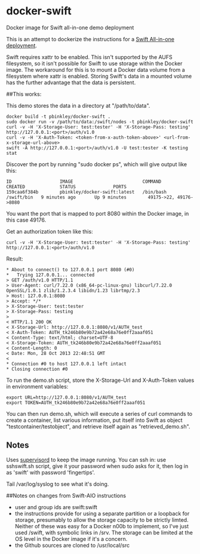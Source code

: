 docker-swift
============

Docker image for Swift all-in-one demo deployment

This is an attempt to dockerize the instructions for a [Swift All-in-one deployment](http://docs.openstack.org/developer/swift/development_saio.html). 

Swift requires xattr to be enabled. This isn't supported by the AUFS filesystem, so it isn't possible for Swift to use storage within the Docker image. The workaround for this is to mount a Docker data volume from a filesystem where xattr is enabled. Storing Swift's data in a mounted volume has the further advantage that the data is persistent.

##This works:

This demo stores the data in a directory at "/path/to/data".
```
docker build -t pbinkley/docker-swift .
sudo docker run -v /path/to/data:/swift/nodes -t pbinkley/docker-swift
curl -v -H 'X-Storage-User: test:tester' -H 'X-Storage-Pass: testing' http://127.0.0.1:<port>/auth/v1.0
curl -v -H 'X-Auth-Token: <token-from-x-auth-token-above>' <url-from-x-storage-url-above>
swift -A http://127.0.0.1:<port>/auth/v1.0 -U test:tester -K testing stat
```

Discover the port by running "sudo docker ps", which will give output like this:

```
ID                  IMAGE                          COMMAND               CREATED             STATUS              PORTS
159caa6f384b        pbinkley/docker-swift:latest   /bin/bash /swift/bin   9 minutes ago       Up 9 minutes        49175->22, 49176->8080   
```

You want the port that is mapped to port 8080 within the Docker image, in this case 49176.

Get an authorization token like this:

```
curl -v -H 'X-Storage-User: test:tester' -H 'X-Storage-Pass: testing' http://127.0.0.1:<port>/auth/v1.0
```

Result:

```
* About to connect() to 127.0.0.1 port 8080 (#0)
*   Trying 127.0.0.1... connected
> GET /auth/v1.0 HTTP/1.1
> User-Agent: curl/7.22.0 (x86_64-pc-linux-gnu) libcurl/7.22.0 OpenSSL/1.0.1 zlib/1.2.3.4 libidn/1.23 librtmp/2.3
> Host: 127.0.0.1:8080
> Accept: */*
> X-Storage-User: test:tester
> X-Storage-Pass: testing
> 
< HTTP/1.1 200 OK
< X-Storage-Url: http://127.0.0.1:8080/v1/AUTH_test
< X-Auth-Token: AUTH_tk246b80e9b72a42e68a76e0ff2aaaf051
< Content-Type: text/html; charset=UTF-8
< X-Storage-Token: AUTH_tk246b80e9b72a42e68a76e0ff2aaaf051
< Content-Length: 0
< Date: Mon, 28 Oct 2013 22:48:51 GMT
< 
* Connection #0 to host 127.0.0.1 left intact
* Closing connection #0
```

To run the demo.sh script, store the X-Storage-Url and X-Auth-Token values in environment variables:

```
export URL=http://127.0.0.1:8080/v1/AUTH_test
export TOKEN=AUTH_tk246b80e9b72a42e68a76e0ff2aaaf051
```

You can then run demo.sh, which will execute a series of curl commands to create a container, list various information, put itself into Swift as object "testcontainer/testobject", and retrieve itself again as "retrieved_demo.sh".

## Notes

Uses [supervisord](http://supervisord.org/) to keep the image running. You can ssh in: use sshswift.sh script, give it your password when sudo asks for it, then log in as 'swift' with password 'fingertips'.

Tail /var/log/syslog to see what it's doing.

##Notes on changes from Swift-AIO instructions

- user and group ids are swift:swift
- the instructions provide for using a separate partition or a loopback for storage, presumably to allow the storage capacity to be strictly limted. Neither of these was easy for a Docker n00b to implement, so I've just used /swift, with symbolic links in /srv. The storage can be limited at the OS level in the Docker image if it's a concern.
- the Github sources are cloned to /usr/local/src
